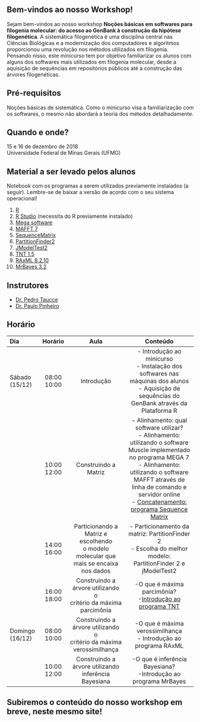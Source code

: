 ## Bem-vindos ao nosso Workshop!

Sejam bem-vindos ao nosso workshop **Noções básicas em softwares para filogenia molecular: do acesso ao GenBank à construção da hipótese filogenética**. A sistemática filogenética é uma disciplina central nas Ciências Biológicas e a modernização dos computadores e algoritmos proporcionou uma revolução nos métodos utilizados em filogenia. Pensando nisso, este minicurso tem por objetivo familiarizar os alunos com alguns dos softwares mais utilizados em filogenia molecular, desde a aquisição de sequências em repositórios públicos até a construção das árvores filogenéticas.

## Pré-requisitos

Noções básicas de sistemática. Como o minicurso visa a familiarização com os softwares, o mesmo não abordará a teoria dos métodos
detalhadamente.

## Quando e onde?

15 e 16 de dezembro de 2018<br>
Universidade Federal de Minas Gerais (UFMG)

## Material a ser levado pelos alunos

Notebook com os programas a serem utilizados previamente instalados (a seguir). Lembre-se de baixar a versão de acordo com o seu sistema operacional!

1. [R](https://vps.fmvz.usp.br/CRAN/)
2. [R Studio](https://www.rstudio.com/products/rstudio/download/#download) (necessita do R previamente instalado)
3. [Mega software](https://www.megasoftware.net/)
4. [MAFFT 7](https://mafft.cbrc.jp/alignment/software/)
5. [SequenceMatrix](https://github.com/gaurav/taxondna/releases/tag/1.8)
6. [PartitionFinder2](https://github.com/brettc/partitionfinder/releases/tag/v2.1.1)
7. [JModelTest2](https://github.com/ddarriba/jmodeltest2/releases)
8. [TNT 1.5](http://www.lillo.org.ar/phylogeny/tnt/)
9. [RAxML 8.2.10](https://github.com/stamatak/standard-RAxML)
10. [MrBayes 3.2](http://mrbayes.sourceforge.net/download.php)

## Instrutores

- [Dr. Pedro Taucce](http://www.pedrotaucce.org)<br>
- [Dr. Paulo Pinheiro](http://lattes.cnpq.br/8623318349513480)


## Horário

|Dia|Horário|Aula|Conteúdo|
|:---|:---:|:---:|:---:|
|Sábado (15/12) |08:00<br>10:00|Introdução            |- Introdução ao minicurso<br>- Instalação dos softwares nas máquinas dos alunos<br>- Aquisição de sequências do GenBank através da Plataforma R|
|               |10:00<br>12:00|Construindo a Matriz  |- Alinhamento: qual software utilizar?<br>- Alinhamento: utilizando o software Muscle implementado no programa MEGA 7<br>- Alinhamento: utilizando o software MAFFT através de linha de comando e servidor online<br>- [Concatenamento: programa Sequence Matrix](https://pedrotaucce.github.io/filogenia/sequencematrix)|
|               |14:00<br>16:00|Particionando a Matriz e escolhendo <br>o modelo molecular que mais se encaixa nos dados|- Particionamento da matriz: PartitionFinder 2<br>- Escolha do melhor modelo: PartitionFinder 2 e jModelTest2|
|               |16:00<br>18:00|Construindo a árvore utilizando o <br>critério da máxima parcimônia|-O que é máxima parcimônia?<br>-[Introdução ao programa TNT](https://pedrotaucce.github.io/filogenia/parcimonia)|
|Domingo (16/12)|08:00<br>10:00|Construindo a árvore utilizando o <br>critério da máxima verossimilhança|-O que é máxima verossimilhança<br> - Introdução ao programa RAxML
|               |10:00<br>12:00|Construindo a árvore utilizando <br> inferência Bayesiana|-O que é inferência Bayesiana?<br>-Introdução ao programa MrBayes

## Subiremos o conteúdo do nosso workshop em breve, neste mesmo site!
